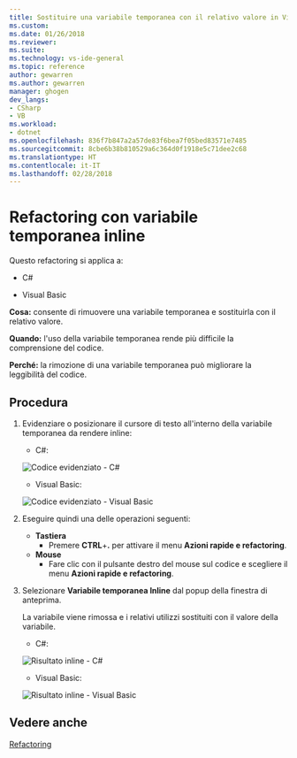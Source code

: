 ```yaml
---
title: Sostituire una variabile temporanea con il relativo valore in Visual Studio | Microsoft Docs
ms.custom: 
ms.date: 01/26/2018
ms.reviewer: 
ms.suite: 
ms.technology: vs-ide-general
ms.topic: reference
author: gewarren
ms.author: gewarren
manager: ghogen
dev_langs:
- CSharp
- VB
ms.workload:
- dotnet
ms.openlocfilehash: 836f7b847a2a57de83f6bea7f05bed83571e7485
ms.sourcegitcommit: 8cbe6b38b810529a6c364d0f1918e5c71dee2c68
ms.translationtype: HT
ms.contentlocale: it-IT
ms.lasthandoff: 02/28/2018
---
```

# <a name="inline-a-temporary-variable-refactoring"></a>Refactoring con variabile temporanea inline

Questo refactoring si applica a:

- C#

- Visual Basic

**Cosa:** consente di rimuovere una variabile temporanea e sostituirla con il relativo valore.

**Quando:** l'uso della variabile temporanea rende più difficile la comprensione del codice.

**Perché:** la rimozione di una variabile temporanea può migliorare la leggibilità del codice.

## <a name="how-to"></a>Procedura

1. Evidenziare o posizionare il cursore di testo all'interno della variabile temporanea da rendere inline:

   - C#:

    ![Codice evidenziato - C#](media/inline-highlight-cs.png)

   - Visual Basic:

    ![Codice evidenziato - Visual Basic](media/inline-highlight-vb.png)

1. Eseguire quindi una delle operazioni seguenti:

   - **Tastiera**
     - Premere **CTRL**+**.** per attivare il menu **Azioni rapide e refactoring**.
   - **Mouse**
     - Fare clic con il pulsante destro del mouse sul codice e scegliere il menu **Azioni rapide e refactoring**.

1. Selezionare **Variabile temporanea Inline** dal popup della finestra di anteprima.

   La variabile viene rimossa e i relativi utilizzi sostituiti con il valore della variabile.

   - C#:

    ![Risultato inline - C#](media/inline-result-cs.png)

   - Visual Basic:

    ![Risultato inline - Visual Basic](media/inline-result-vb.png)

## <a name="see-also"></a>Vedere anche

[Refactoring](../refactoring-in-visual-studio.md)